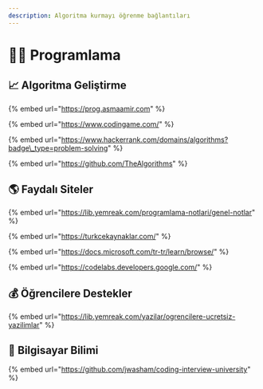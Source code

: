 ```yaml
---
description: Algoritma kurmayı öğrenme bağlantıları
---
```


# 👨‍💻 Programlama

## 📈 Algoritma Geliştirme

{% embed url="https://prog.asmaamir.com" %}

{% embed url="https://www.codingame.com/" %}

{% embed url="https://www.hackerrank.com/domains/algorithms?badge\_type=problem-solving" %}

{% embed url="https://github.com/TheAlgorithms" %}

## 🌎 Faydalı Siteler

{% embed url="https://lib.yemreak.com/programlama-notlari/genel-notlar" %}

{% embed url="https://turkcekaynaklar.com/" %}

{% embed url="https://docs.microsoft.com/tr-tr/learn/browse/" %}

{% embed url="https://codelabs.developers.google.com/" %}

## 💰 Öğrencilere Destekler

{% embed url="https://lib.yemreak.com/yazilar/ogrencilere-ucretsiz-yazilimlar" %}

## 🧪 Bilgisayar Bilimi

{% embed url="https://github.com/jwasham/coding-interview-university" %}







